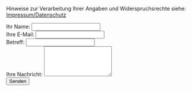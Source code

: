 Hinweise zur Verarbeitung Ihrer Angaben und Widerspruchsrechte siehe: [Impressum/Datenschutz](/impressum)

<form accept-charset="UTF-8" action="https://formspree.io/kornilij@hiobmon.org" method="POST">
  <div class="form-group">
    <label>Ihr Name:</label>
    <input type="name" class="form-control" name="name">
  </div>
  <div class="form-group">
    <label>Ihre E-Mail:</label>
    <input type="email" class="form-control" name="_replyto">
  </div>
  <div class="form-group">
    <label>Вetreff:</label>
    <input type="subject" class="form-control" name="subject">
  </div>
  <div class="form-group">
    <label>Ihre Nachricht:</label>
    <textarea type="text" class="form-control" rows="5 " name="message"></textarea>
  </div>
  <div class="form-group">
    <input type="hidden" name="utf8" value="✓">
    <input type="submit" class="btn btn-outline btn-block" value="Senden">
  </div>
</form>
